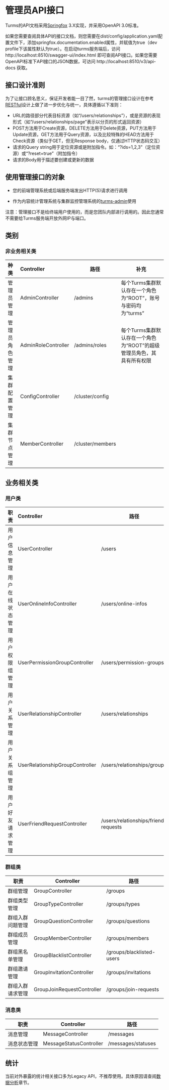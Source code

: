 # 管理员API接口

Turms的API文档采用[Springfox](https://github.com/springfox/springfox) 3.X实现，并采用OpenAPI 3.0标准。

如果您需要查阅具体API的接口文档，则您需要在dist/config/application.yaml配置文件下，添加springfox.documentation.enabled属性，并赋值为true（dev profile下该属性默认为true）。在启动turms服务端后，访问 http://localhost:8510/swagger-ui/index.html 即可查阅API接口。如果您需要OpenAPI标准下API接口的JSON数据，可访问 http://localhost:8510/v3/api-docs 获取。

## 接口设计准则

为了让接口顾名思义，保证开发者能一目了然，turms的管理接口设计在参考[RESTful](https://en.wikipedia.org/wiki/Representational_state_transfer)设计上做了进一步优化与统一，具体遵循以下准则：

* URL的路径部分代表目标资源（如“/users/relationships”），或是资源的表现形式（如“/users/relationships/page”表示以分页的形式返回资源）
* POST方法用于Create资源，DELETE方法用于Delete资源，PUT方法用于Update资源，GET方法用于Query资源，以及比较特殊的HEAD方法用于Check资源（类似于GET，但无Response body，仅通过HTTP状态码交互）
* 请求的Query string用于定位资源或是附加指令。如：“?ids=1,2,3”（定位资源）或“?reset=true”（附加指令）
* 请求的Body用于描述要创建或更新的数据

## 使用管理接口的对象

* 您的前端管理系统或后端服务端发出HTTP(S)请求进行调用

* 作为内容统计管理系统与集群监控管理系统的[turms-admin](https://github.com/turms-im/turms/tree/develop/turms-admin)使用

注意：管理接口不是给终端用户使用的，而是您团队内部进行调用的。因此您通常不需要给Turms服务端开放外网IP与端口。

## 类别

### 非业务相关类

| **种类**       | **Controller**      | 路径             | **补充**                                                     |
| :------------- | :------------------ | ---------------- | ------------------------------------------------------------ |
| 管理员管理     | AdminController     | /admins          | 每个Turms集群默认存在一个角色为“ROOT”，账号与密码均为“turms” |
| 管理员角色管理 | AdminRoleController | /admins/roles    | 每个Turms集群默认存在一个角色为“ROOT”的超级管理员角色，其具有所有权限 |
| 集群配置管理   | ConfigController    | /cluster/config  |                                                              |
| 集群节点管理   | MemberController    | /cluster/members |                                                              |

## 业务相关类

### 用户类

| **职责**         | **Controller**                  | 路径                                 |
| :--------------- | :------------------------------ | ------------------------------------ |
| 用户信息管理     | UserController                  | /users                               |
| 用户在线状态管理 | UserOnlineInfoController        | /users/online-infos                  |
| 用户权限组管理   | UserPermissionGroupController   | /users/permission-groups             |
| 用户关系管理     | UserRelationshipController      | /users/relationships                 |
| 用户关系组管理   | UserRelationshipGroupController | /users/relationships/groups          |
| 用户好友请求管理 | UserFriendRequestController     | /users/relationships/friend-requests |
### 群组类

| 职责             | Controller                 | 路径                      |
| ---------------- | -------------------------- | ------------------------- |
| 群组管理         | GroupController            | /groups                   |
| 群组类型管理     | GroupTypeController        | /groups/types             |
| 群组入群问题管理 | GroupQuestionController    | /groups/questions         |
| 群组成员管理     | GroupMemberController      | /groups/members           |
| 群组黑名单管理   | GroupBlacklistController   | /groups/blacklisted-users |
| 群组邀请管理     | GroupInvitationController  | /groups/invitations       |
| 群组入群请求管理 | GroupJoinRequestController | /groups/join-requests     |

### 消息类

| 职责         | Controller              | 路径               |
| ------------ | ----------------------- | ------------------ |
| 消息管理     | MessageController       | /messages          |
| 消息状态管理 | MessageStatusController | /messages/statuses |

## 统计

当前对外暴露的统计相关接口多为Legacy API，不推荐使用。具体原因请查阅[数据分析](https://turms-im.github.io/docs/for-developers/data-analytics.html)章节。
